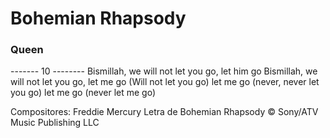 # Bohemian Rhapsody
### Queen
------- 10 --------
Bismillah, we will not let you go, let him go
Bismillah, we will not let you go, let me go
(Will not let you go) let me go (never, never let you go) let me go (never let me go)

Compositores: Freddie Mercury
Letra de Bohemian Rhapsody © Sony/ATV Music Publishing LLC